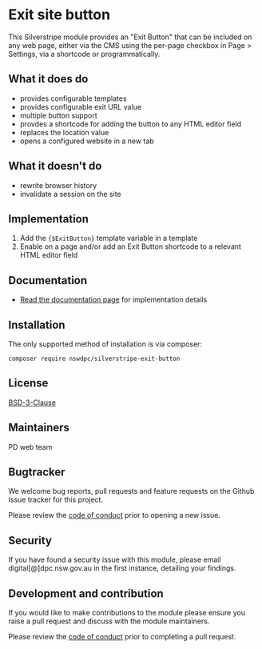 # Exit site button

This Silverstripe module provides an "Exit Button" that can be included on any web page, either via the CMS using the per-page checkbox in Page > Settings, via a shortcode or programmatically.

## What it does do

+ provides configurable templates
+ provides configurable exit URL value
+ multiple button support
+ provdes a shortcode for adding the button to any HTML editor field
+ replaces the location value
+ opens a configured website in a new tab

## What it doesn't do

+ rewrite browser history
+ invalidate a session on the site

## Implementation

1. Add the `{$ExitButton}` template variable in a template
1. Enable on a page and/or add an Exit Button shortcode to a relevant HTML editor field

## Documentation

* [Read the documentation page](./docs/en/001_index.md) for implementation details

## Installation

The only supported method of installation is via composer:

```
composer require nswdpc/silverstripe-exit-button
```

## License

[BSD-3-Clause](./LICENSE.md)

## Maintainers

PD web team

## Bugtracker

We welcome bug reports, pull requests and feature requests on the Github Issue tracker for this project.

Please review the [code of conduct](./code-of-conduct.md) prior to opening a new issue.

## Security

If you have found a security issue with this module, please email digital[@]dpc.nsw.gov.au in the first instance, detailing your findings.

## Development and contribution

If you would like to make contributions to the module please ensure you raise a pull request and discuss with the module maintainers.

Please review the [code of conduct](./code-of-conduct.md) prior to completing a pull request.
